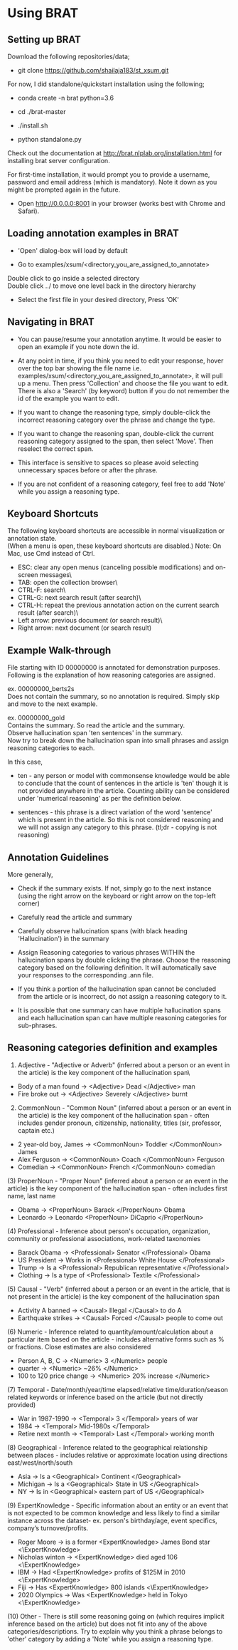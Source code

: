 Using BRAT
==========

Setting up BRAT
---------------

Download the following repositories/data;

* git clone https://github.com/shailaja183/st_xsum.git

For now, I did standalone/quickstart installation using the following;

* conda create -n brat python=3.6

* cd ./brat-master

* ./install.sh

* python standalone.py

Check out the documentation at http://brat.nlplab.org/installation.html for installing brat server configuration.

For first-time installation, it would prompt you to provide a username, password and email address (which is mandatory). Note it down as you might be prompted again in the future. 

*  Open http://0.0.0.0:8001 in your browser (works best with Chrome and Safari). 

Loading annotation examples in BRAT
-----------------------------------

* 'Open' dialog-box will load by default

* Go to examples/xsum/<directory_you_are_assigned_to_annotate>

Double click to go inside a selected directory\
Double click ../ to move one level back in the directory hierarchy

* Select the first file in your desired directory, Press 'OK'

Navigating in BRAT
------------------

* You can pause/resume your annotation anytime. It would be easier to open an example if you note down the id.

* At any point in time, if you think you need to edit your response, hover over the top bar showing the file name i.e. examples/xsum/<directory_you_are_assigned_to_annotate>, it will pull up a menu. Then press 'Collection' and choose the file you want to edit. 
There is also a 'Search' (by keyword) button if you do not remember the id of the example you want to edit. 

* If you want to change the reasoning type, simply double-click the incorrect reasoning category over the phrase and change the type. 

* If you want to change the reasoning span, double-click the current reasoning category assigned to the span, then select 'Move'. Then reselect the correct span. 

* This interface is sensitive to spaces so please avoid selecting unnecessary spaces before or after the phrase. 

* If you are not confident of a reasoning category, feel free to add 'Note' while you assign a reasoning type. 

Keyboard Shortcuts
-------------------

The following keyboard shortcuts are accessible in normal visualization or annotation state.\
(When a menu is open, these keyboard shortcuts are disabled.) Note: On Mac, use Cmd instead of Ctrl.

* ESC: clear any open menus (canceling possible modifications) and on-screen messages\
* TAB: open the collection browser\
* CTRL-F: search\
* CTRL-G: next search result (after search)\
* CTRL-H: repeat the previous annotation action on the current search result (after search)\
* Left arrow: previous document (or search result)\
* Right arrow: next document (or search result)

Example Walk-through
--------------------

File starting with ID 00000000 is annotated for demonstration purposes. Following is the explanation of how reasoning categories are assigned. 

ex. 00000000_berts2s  
Does not contain the summary, so no annotation is required. Simply skip and move to the next example. 

ex. 00000000_gold\
Contains the summary. So read the article and the summary.\
Observe hallucination span 'ten sentences' in the summary.\
Now try to break down the hallucination span into small phrases and assign reasoning categories to each. 

In this case,

* ten - any person or model with commonsense knowledge would be able to conclude that the count of sentences in the article is 'ten' though it is not provided anywhere in the article. Counting ability can be considered under 'numerical reasoning' as per the definition below.

* sentences - this phrase is a direct variation of the word 'sentence' which is present in the article. So this is not considered reasoning and we will not assign any category to this phrase. (tl;dr - copying is not reasoning)


Annotation Guidelines
---------------------

More generally, 

* Check if the summary exists. If not, simply go to the next instance
(using the right arrow on the keyboard or right arrow on the top-left corner)

* Carefully read the article and summary

* Carefully observe hallucination spans (with black heading 'Hallucination') in the summary

* Assign Reasoning categories to various phrases WITHIN the hallucination spans by double clicking the phrase. Choose the reasoning category based on the following definition. It will automatically save your responses to the corresponding .ann file. 

* If you think a portion of the hallucination span cannot be concluded from the article or is incorrect, do not assign a reasoning category to it. 

* It is possible that one summary can have multiple hallucination spans and each hallucination span can have multiple reasoning categories for sub-phrases. 

Reasoning categories definition and examples
--------------------------------------------

1. Adjective - "Adjective or Adverb" (inferred about a person or an event in the article) is the key component of the hallucination span\
* Body of a man found -> \<Adjective\> Dead \</Adjective\> man
* Fire broke out -> \<Adjective\> Severely \</Adjective\> burnt

2. CommonNoun - "Common Noun" (inferred about a person or an event in the article) is the key component of the hallucination span - often includes gender pronoun, citizenship, nationality, titles (sir, professor, captain etc.)
* 2 year-old boy, James -> \<CommonNoun\> Toddler \</CommonNoun\> James
* Alex Ferguson -> \<CommonNoun\> Coach \</CommonNoun\> Ferguson
* Comedian -> \<CommonNoun\> French \</CommonNoun\> comedian

(3) ProperNoun - "Proper Noun" (inferred about a person or an event in the article) is the key component of the hallucination span - often includes first name, last name
* Obama -> \<ProperNoun\> Barack \</ProperNoun\> Obama
* Leonardo -> Leonardo \<ProperNoun\> DiCaprio \</ProperNoun\>

(4) Professional - Inference about person's occupation, organization, community or professional associations, work-related taxonomies
* Barack Obama -> \<Professional\> Senator \</Professional\> Obama
* US President -> Works in \<Professional\> White House \</Professional\>
* Trump -> Is a \<Professional\> Republican representative \</Professional\>
* Clothing -> Is a type of \<Professional\> Textile \</Professional\>

(5) Causal - "Verb" (inferred about a person or an event in the article, that is not present in the article) is the key component of the hallucination span
* Activity A banned -> \<Causal\> Illegal \</Causal\> to do A
* Earthquake strikes -> \<Causal\> Forced \</Causal\> people to come out

(6) Numeric - Inference related to quantity/amount/calculation about a particular item based on the article - includes alternative forms such as \% or fractions. Close estimates are also considered
* Person A, B, C -> \<Numeric\> 3 \</Numeric\> people
* quarter -> \<Numeric\> ~26% \</Numeric\>
* 100 to 120 price change -> \<Numeric\> 20% increase \</Numeric\> 

(7) Temporal - Date/month/year/time elapsed/relative time/duration/season related keywords or inference based on the article (but not directly provided)
* War in 1987-1990 -> \<Temporal\> 3 \</Temporal\> years of war
* 1984 -> \<Temporal\> Mid-1980s \</Temporal\>
* Retire next month -> \<Temporal\> Last \</Temporal\> working month

(8) Geographical - Inference related to the geographical relationship between places - includes relative or approximate location using directions east/west/north/south 
* Asia -> Is a \<Geographical\> Continent \</Geographical\>  
* Michigan -> Is a \<Geographical\> State in US \</Geographical\> 
* NY -> Is in \<Geographical\> eastern part of US \</Geographical\> 

(9) ExpertKnowledge - Specific information about an entity or an event that is not expected to be common knowledge and less likely to find a similar instance across the dataset- ex. person's birthday/age, event specifics, company’s  turnover/profits.
* Roger Moore -> is a former \<ExpertKnowledge\> James Bond star \<\ExpertKnowledge\>
* Nicholas winton -> \<ExpertKnowledge\> died aged 106 \<\ExpertKnowledge\>
* IBM -> Had \<ExpertKnowledge\> profits of \$125M in 2010 \<\ExpertKnowledge\>
*  Fiji -> Has \<ExpertKnowledge\> 800 islands \<\ExpertKnowledge\>
*  2020 Olympics -> Was \<ExpertKnowledge\> held in Tokyo \<\ExpertKnowledge\>

(10) Other - There is still some reasoning going on (which requires implicit inference based on the article) but does not fit into any of the above categories/descriptions. Try to explain why you think a phrase belongs to 'other' category by adding a 'Note' while you assign a reasoning type. 
